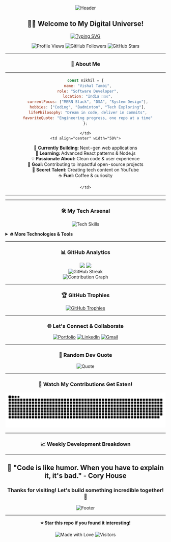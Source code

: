 <div align="center">
  
  ![Header](https://capsule-render.vercel.app/api?type=waving&color=gradient&customColorList=0,2,2,5,30&height=300&section=header&text=Vishal%20Tambi&fontSize=90&fontAlign=50&fontAlignY=40&desc=Passionate%20Full%20Stack%20Developer%20%7C%20Software%20Engineer&descAlign=50&descAlignY=60&animation=fadeIn)
  
</div>

<div align="center">
  
  ## 👨‍💻 Welcome to My Digital Universe! 
  
  [![Typing SVG](https://readme-typing-svg.herokuapp.com?font=Fira+Code&weight=600&size=25&pause=1000&color=36BCF7&center=true&vCenter=true&width=600&lines=Full+Stack+Developer+%F0%9F%9A%80;MERN+Stack+Enthusiast+%F0%9F%92%BB;Problem+Solver+%F0%9F%A7%A9;Open+Source+Contributor+%F0%9F%8C%9F;Always+Learning+New+Technologies+%F0%9F%93%9A)](https://git.io/typing-svg)
  
  <p align="center">
    <img src="https://komarev.com/ghpvc/?username=vishal-tambi&label=Profile%20Views&color=36BCF7&style=for-the-badge" alt="Profile Views" />
    <img src="https://img.shields.io/github/followers/vishal-tambi?label=Followers&style=for-the-badge&color=36BCF7" alt="GitHub Followers" />
    <img src="https://img.shields.io/github/stars/vishal-tambi?affiliations=OWNER&label=Stars&style=for-the-badge&color=36BCF7" alt="GitHub Stars" />
  </p>
  
</div>

---

<div align="center">
  
 ### 🌟 About Me
</div>

<table align="center">
  <tr>
    <td align="center" width="50%">
      
  ```javascript
  const nikhil = {
    name: "Vishal Tambi",
    role: "Software Developer",
    location: "India 🇮🇳",
    currentFocus: ["MERN Stack", "DSA", "System Design"],
    hobbies: ["Coding", "Badminton", "Tech Exploring"],
    lifePhilosophy: "Dream in code, deliver in commits",
    favoriteQuote: "Engineering progress, one repo at a time"
  };
  ```
      
    </td>
    <td align="center" width="50%">
      
  🚀 **Currently Building:** Next-gen web applications<br/>
  🌱 **Learning:** Advanced React patterns & Node.js<br/>
  💡 **Passionate About:** Clean code & user experience<br/>
  🎯 **Goal:** Contributing to impactful open-source projects<br/>
  🎥 **Secret Talent:** Creating tech content on YouTube<br/>
  ☕ **Fuel:** Coffee & curiosity<br/>
      
    </td>
  </tr>
</table>

---

<div align="center">
  
  ### 🛠️ My Tech Arsenal
  
  ![Tech Skills](https://skillicons.dev/icons?i=html,css,js,react,nodejs,express,mongodb,mysql,python,cpp,c,php,firebase,figma,linux,git,github,vscode&perline=9)
  
</div>

<details>
<summary><b>🔥 More Technologies & Tools</b></summary>
<br/>

**Frontend Development**
- ![React](https://img.shields.io/badge/React-20232A?style=for-the-badge&logo=react&logoColor=61DAFB)
- ![Redux](https://img.shields.io/badge/Redux-593D88?style=for-the-badge&logo=redux&logoColor=white)
- ![HTML5](https://img.shields.io/badge/HTML5-E34F26?style=for-the-badge&logo=html5&logoColor=white)
- ![CSS3](https://img.shields.io/badge/CSS3-1572B6?style=for-the-badge&logo=css3&logoColor=white)
- ![JavaScript](https://img.shields.io/badge/JavaScript-F7DF1E?style=for-the-badge&logo=javascript&logoColor=black)

**Backend Development**
- ![Node.js](https://img.shields.io/badge/Node.js-43853D?style=for-the-badge&logo=node.js&logoColor=white)
- ![Express.js](https://img.shields.io/badge/Express.js-404D59?style=for-the-badge)
- ![PHP](https://img.shields.io/badge/PHP-777BB4?style=for-the-badge&logo=php&logoColor=white)
- ![Python](https://img.shields.io/badge/Python-3776AB?style=for-the-badge&logo=python&logoColor=white)

**Database**
- ![MongoDB](https://img.shields.io/badge/MongoDB-4EA94B?style=for-the-badge&logo=mongodb&logoColor=white)
- ![MySQL](https://img.shields.io/badge/MySQL-00000F?style=for-the-badge&logo=mysql&logoColor=white)
- ![Firebase](https://img.shields.io/badge/Firebase-039BE5?style=for-the-badge&logo=Firebase&logoColor=white)

**Programming Languages**
- ![C](https://img.shields.io/badge/C-00599C?style=for-the-badge&logo=c&logoColor=white)
- ![C++](https://img.shields.io/badge/C%2B%2B-00599C?style=for-the-badge&logo=c%2B%2B&logoColor=white)

**Tools & Platforms**
- ![Git](https://img.shields.io/badge/Git-F05032?style=for-the-badge&logo=git&logoColor=white)
- ![Linux](https://img.shields.io/badge/Linux-FCC624?style=for-the-badge&logo=linux&logoColor=black)
- ![Figma](https://img.shields.io/badge/Figma-F24E1E?style=for-the-badge&logo=figma&logoColor=white)
- ![VS Code](https://img.shields.io/badge/VS_Code-0078D4?style=for-the-badge&logo=visual%20studio%20code&logoColor=white)

</details>

---

<div align="center">
  
  ### 📊 GitHub Analytics
  
</div>

<div align="center">
  <img height="180em" src="https://github-readme-stats.vercel.app/api?username=nikhiljangid120&show_icons=true&theme=tokyonight&include_all_commits=true&count_private=true"/>
  <img height="180em" src="https://github-readme-stats.vercel.app/api/top-langs/?username=nikhiljangid120&layout=compact&langs_count=8&theme=tokyonight"/>
</div>

<div align="center">
  <img src="https://github-readme-streak-stats.herokuapp.com/?user=nikhiljangid120&theme=tokyonight" alt="GitHub Streak" />
</div>

<div align="center">
  <img src="https://github-readme-activity-graph.vercel.app/graph?username=nikhiljangid120&theme=tokyo-night&hide_border=true" alt="Contribution Graph" />
</div>

---

<div align="center">
  
  ### 🏆 GitHub Trophies
  
  [![GitHub Trophies](https://github-profile-trophy.vercel.app/?username=nikhiljangid120&theme=tokyonight&no-frame=true&no-bg=false&margin-w=4&row=1)](https://github.com/ryo-ma/github-profile-trophy)
  
</div>

---

<div align="center">
  
  ### 🌐 Let's Connect & Collaborate
  
  [![Portfolio](https://img.shields.io/badge/Portfolio-FF5722?style=for-the-badge&logo=todoist&logoColor=white)](https://nikhiljangid.vercel.app/)
  [![LinkedIn](https://img.shields.io/badge/LinkedIn-0077B5?style=for-the-badge&logo=linkedin&logoColor=white)](https://www.linkedin.com/in/nikhil-jangid-b84360264/)
  [![Gmail](https://img.shields.io/badge/Gmail-D14836?style=for-the-badge&logo=gmail&logoColor=white)](mailto:nikhiljangid343@gmail.com)
  
</div>

---

<div align="center">
  
  ### 💭 Random Dev Quote
  
  ![Quote](https://quotes-github-readme.vercel.app/api?type=horizontal&theme=tokyonight)
  
</div>

---

<div align="center">
  
  ### 🐍 Watch My Contributions Get Eaten!
  
  ![Snake Animation](https://raw.githubusercontent.com/platane/snk/output/github-contribution-grid-snake-dark.svg)
  
</div>

---

<div align="center">
  
  ### 📈 Weekly Development Breakdown
  
  <!--START_SECTION:waka-->
  <!--END_SECTION:waka-->
  
</div>

---

<div align="center">
  
  ## 🚀 "Code is like humor. When you have to explain it, it's bad." - Cory House
  
  ### Thanks for visiting! Let's build something incredible together! 💫
  
  ![Footer](https://capsule-render.vercel.app/api?type=waving&color=gradient&customColorList=0,2,2,5,30&height=120&section=footer)
  
</div>

---

<div align="center">
  
  **⭐ Star this repo if you found it interesting!**
  
  ![Made with Love](https://img.shields.io/badge/Made%20with-❤️-red?style=for-the-badge)
  ![Visitors](https://api.visitorbadge.io/api/visitors?path=https%3A%2F%2Fgithub.com%2Fnikhiljangid120&label=Thanks%20for%20visiting&countColor=%23263759)
  
</div>
